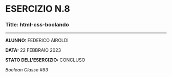 # ESERCIZIO N.8

### Title: html-css-boolando
---
**ALUNNO:** FEDERICO AIROLDI

**DATA:** 22 FEBBRAIO 2023

**STATO DELL'ESERCIZIO:** CONCLUSO

_Boolean Classe #93_